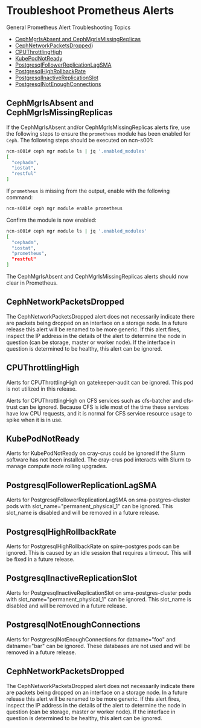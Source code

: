 # Troubleshoot Prometheus Alerts

General Prometheus Alert Troubleshooting Topics
- [CephMgrIsAbsent and CephMgrIsMissingReplicas](#cephmgrmissing)
- [CephNetworkPacketsDropped](#networkpatcketsdropped))
- [CPUThrottlingHigh](#cputhrottlinghigh)
- [KubePodNotReady](#kubepodnotready)
- [PostgresqlFollowerReplicationLagSMA](#followerlagsma)
- [PostgresqlHighRollbackRate](#highrollbackrate)
- [PostgresqlInactiveReplicationSlot](#inactiveslot)
- [PostgresqlNotEnoughConnections](#notenoughconnections)

<a name="cephmgrmissing"></a>
## CephMgrIsAbsent and CephMgrIsMissingReplicas

If the CephMgrIsAbsent and/or CephMgrIsMissingReplicas alerts fire, use the following steps to ensure the `prometheus` module has been enabled for `Ceph`. The following steps should be executed on ncn-s001:

```bash
ncn-s001# ceph mgr module ls | jq '.enabled_modules'
[
  "cephadm",
  "iostat",
  "restful"
]
```

If `prometheus` is missing from the output, enable with the following command:

```bash
ncn-s001# ceph mgr module enable prometheus
```

Confirm the module is now enabled:

```bash
ncn-s001# ceph mgr module ls | jq '.enabled_modules'
[
  "cephadm",
  "iostat",
  "prometheus",
  "restful"
]
```

The CephMgrIsAbsent and CephMgrIsMissingReplicas alerts should now clear in Prometheus.


<a name="networkpacketsdropped"></a>
## CephNetworkPacketsDropped

The CephNetworkPacketsDropped alert does not necessarily indicate there are packets being dropped on an interface on a storage node. In a future release this alert will be renamed to be more generic. If this alert fires, inspect the IP address in the details of the alert to determine the node in question (can be storage, master or worker node). If the interface in question is determined to be healthy, this alert can be ignored.


<a name="cputhrottlinghigh"></a>
## CPUThrottlingHigh

Alerts for CPUThrottlingHigh on gatekeeper-audit can be ignored. This pod is not utilized in this release.

Alerts for CPUThrottlingHigh on CFS services such as cfs-batcher and cfs-trust can be ignored. Because CFS is idle most of the time these services have low CPU requests, and it is normal for CFS service resource usage to spike when it is in use.


<a name="kubepodnotready"></a>
## KubePodNotReady

Alerts for KubePodNotReady on cray-crus could be ignored if the Slurm software has not been installed. The cray-crus pod interacts with Slurm to manage compute node rolling upgrades.


<a name="followerlagsma"></a>
## PostgresqlFollowerReplicationLagSMA

Alerts for PostgresqlFollowerReplicationLagSMA on sma-postgres-cluster pods with slot_name="permanent_physical_1" can be ignored. This slot_name is disabled and will be removed in a future release.


<a name="highrollbackrate"></a>
## PostgresqlHighRollbackRate

Alerts for PostgresqlHighRollbackRate on spire-postgres pods can be ignored. This is caused by an idle session that requires a timeout. This will be fixed in a future release.


<a name="inactiveslot"></a>
## PostgresqlInactiveReplicationSlot

Alerts for PostgresqlInactiveReplicationSlot on sma-postgres-cluster pods with slot_name="permanent_physical_1" can be ignored. This slot_name is disabled and will be removed in a future release.


<a name="notenoughconnections"></a>
## PostgresqlNotEnoughConnections

Alerts for PostgresqlNotEnoughConnections for datname="foo" and datname="bar" can be ignored. These databases are not used and will be removed in a future release.


<a name="networkpacketsdropped"></a>
## CephNetworkPacketsDropped

The CephNetworkPacketsDropped alert does not necessarily indicate there are packets being dropped on an interface on a storage node. In a future release this alert will be renamed to be more generic. If this alert fires, inspect the IP address in the details of the alert to determine the node in question (can be storage, master or worker node). If the interface in question is determined to be healthy, this alert can be ignored.

